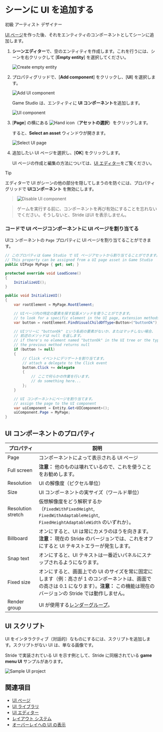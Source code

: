 # シーンに UI を追加する
<!--
# Add a UI to a scene
-->

<span class="badge text-bg-primary">初級</span>
<span class="badge text-bg-success">アーティスト</span>
<span class="badge text-bg-success">デザイナー</span>
<!--
<span class="badge text-bg-primary">Beginner</span>
<span class="badge text-bg-success">Artist</span>
<span class="badge text-bg-success">Designer</span>
-->

[UI ページ](ui-pages.md)を作った後、それをエンティティのコンポーネントとしてシーンに追加します。
<!--
After you create a [UI page](ui-pages.md), add it to the scene as a component on an entity.
-->

1. **シーンエディター**で、空のエンティティを作成します。これを行うには、シーンを右クリックして [**Empty entity**] を選択してください。

    ![Create empty entity](media/create-empty-entity.png)

2. プロパティグリッドで、[**Add component**] をクリックし、[**UI**] を選択します。

    ![Add UI component](media/add-UI-component.png)

    Game Studio は、エンティティに **UI コンポーネント**を追加します。

    ![UI component](media/UI-component.png)

3. [**Page**] の横にある ![Hand icon](../game-studio/media/hand-icon.png)（**アセットの選択**）をクリックします。

    すると、**Select an asset** ウィンドウが開きます。

    ![Select UI page](media/select-UI-page.png)

4. 追加したい UI ページを選択し、[**OK**] をクリックします。

    UI ページの作成と編集の方法については、[UI エディター](ui-editor.md)をご覧ください。

<!--
1. In the **Scene Editor**, create an empty entity. To do this, right-click the scene and select **Empty entity**.

    ![Create empty entity](media/create-empty-entity.png)

2. In the Property Grid (on the right by default), click **Add component** and select **UI**.

    ![Add UI component](media/add-UI-component.png)

    Game Studio adds a **UI component** to the entity.

    ![UI component](media/UI-component.png)

3. Next to **Page**, click ![Hand icon](~/manual/game-studio/media/hand-icon.png) (**Select an asset**).

    The **Select an asset** window opens.

    ![Select UI page](media/select-UI-page.png)

4. Select the UI page you want to add and click **OK**.

    For information about how to create and edit UI pages, see the [UI editor](ui-editor.md) page.
-->

> [!Tip]
> エディターで UI がシーンの他の部分を隠してしまうのを防ぐには、プロパティグリッドで **UIコンポーネント** を無効にします。

> ![Disable UI component](media/disable-UI-component.png)

> ゲームを実行する前に、コンポーネントを再び有効にすることを忘れないでください。そうしないと、Stride はUI を表示しません。

<!--
> [!Tip]
> To stop the UI obscuring the rest of the scene in the editor, disable the **UI component** in the Property Grid.

> ![Disable UI component](media/disable-UI-component.png)

> Remember to enable the component again before you run the game. If you don't, Stride doesn't display the UI.
-->

### コードで UI ページコンポーネントに UI ページを割り当てる
<!--
### Assign a UI page to a UI page component in code
-->

UIコ ンポーネントの `Page` プロパティに UI ページを割り当てることができます。
<!--
You can assign a UI page to the `Page` property of a UI component.
-->

```cs
// このプロパティは Game Studio で UI ページアセットから割り当てることができます。
// This property can be assigned from a UI page asset in Game Studio
public UIPage MyPage { get; set; }

protected override void LoadScene()
{
    InitializeUI();
}

public void InitializeUI()
{
    var rootElement = MyPage.RootElement;

    // UIページ内の特定の要素を探す拡張メソッドを使うことができます。
    // to look for a specific element in the UI page, extension methods can be used
    var button = rootElement.FindVisualChildOfType<Button>("buttonOk");

    // UIツリーに "buttonOk" という名前の要素がないか、またはマッチしない場合、
    // 前述のメソッドは null を返します。
    // if there's no element named "buttonOk" in the UI tree or the type doesn't match,
    // the previous method returns null
    if (button != null)
    {
        // Click イベントにデリゲートを割り当てます。
        // attach a delegate to the Click event
        button.Click += delegate
        {
            // ここで何らかの作業を行います。
            // do something here...
        };
    }

    // UI コンポーネントにページを割り当てます。
    // assign the page to the UI component
    var uiComponent = Entity.Get<UIComponent>();
    uiComponent.Page = MyPage;
}
```

## UI コンポーネントのプロパティ
<!--
## UI component properties
-->

| プロパティ          | 説明
|--------------------|----------------
| Page               | コンポーネントによって表示される UI ページ
| Full screen        | **注意：** 他のものは壊れているので、これを使うことをお勧めします。
| Resolution         | UI の解像度（ピクセル単位）
| Size               | UI コンポーネントの実サイズ（ワールド単位）
| Resolution stretch | 仮想解像度をどう解釈するか（`FixedWithFixedHeight`, `FixedWithAdaptableHeight`, `FixedHeightAdaptableWidth` のいずれか）。
| Billboard          | オンにすると、UI は常にカメラのほうを向きます。 **注意：** 現在の Stride のバージョンでは、これをオフにすると UI テキストエラーが発生します。
| Snap text          | オンにすると、UI テキストは一番近いパネルにスナップされるようになります。
| Fixed size         | オンにすると、画面上での UI のサイズを常に固定にします（例：高さが 1 のコンポーネントは、画面での高さは 0.1 になります）。**注意：** この機能は現在のバージョンの Stride では動作しません。
| Render group       | UI が使用する[レンダーグループ](../graphics/graphics-compositor/render-groups-and-masks.md)。

<!--
| Property           | Description
|--------------------|----------------
| Page               | The UI page displayed by the component
| Full screen        | **Note:** We recommend you use this as other stuff is broken
| Resolution         | The UI resolution in pixels
| Size               | Gets or sets the actual size of the UI component in world units
| Resolution stretch | How the virtual resolution value should be used (`FixedWithFixedHeight`, `FixedWithAdaptableHeight`, or `FixedHeightAdaptableWidth`)
| Billboard          | If selected, the UI always faces the camera. **Note:** Disabling billboard mode causes UI text errors in the current version of Stride
| Snap text          | If selected, the UI text is snapped to the closest pixel
| Fixed size         | Gets or sets the value indicating whether the UI should always be a fixed size on screen (eg a component with a height of 1 will use 0.1 of the screen). **Note:** This feature doesn't work in the current version of Stride
| Render group       | The [render group](../graphics/graphics-compositor/render-groups-and-masks.md) the UI uses
-->

## UI スクリプト
<!--
## UI scripts
-->

UI をインタラクティブ（対話的）なものにするには、スクリプトを追加します。スクリプトがない UI は、単なる画像です。
<!--
To make UIs interactive, you need to add a script. Without scripts, UIs are simply non-interactive images. 
-->

Stride で実装されている UI を示す例として、Stride に同梱されている **game menu UI** サンプルがあります。
<!--
For an example of a UI implemented in Stride, see the **game menu UI** sample included with Stride.
-->

![Sample UI project](media/ui-sample-project.png)

## 関連項目
<!--
## See also 
-->

* [UI ページ](ui-pages.md)
* [UI ライブラリ](ui-libraries.md)
* [UI エディター](ui-editor.md)
* [レイアウト システム](layout-system.md)
* [オーバーレイへの UI の表示](../virtual-reality/display-a-ui-in-an-overlay.md)

<!--
* [UI pages](ui-pages.md)
* [UI libraries](ui-libraries.md)
* [UI editor](ui-editor.md)
* [Layout system](layout-system.md)
* [VR — Display a UI in an overlay](../virtual-reality/display-a-ui-in-an-overlay.md)
-->
